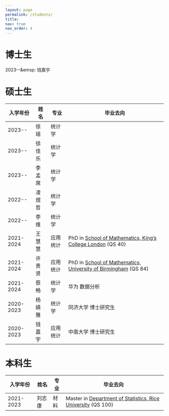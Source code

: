 ```yaml
---
layout: page
permalink: /students/
title: 
nav: true
nav_order: 4
---
```


# 博士生
2023--&emsp: 钱嘉宇

# 硕士生
| 入学年份  | 姓名  | 专业     | 毕业去向 |
|---------|-----|--------|-------------------------------------------------|
| 2023--  | 徐  瑶 | 统计学   |  |
| 2023--  | 徐佳乐 | 统计学   |  |
| 2023--  | 李孟席 | 统计学   |  |
| 2022--  | 凌煜哲 | 统计学   |  |
| 2022--  | 李  维 | 统计学   |  |
| 2021-2024 | 王慧慧 | 应用统计 | PhD in [School of Mathematics, King’s College London](https://www.kcl.ac.uk/mathematics) (QS 40) |
| 2021-2024 | 许贵贤 | 应用统计 | PhD in [School of Mathematics, University of Birmingham](https://www.birmingham.ac.uk/schools/mathematics) (QS 84) |
| 2021-2024 | 蔡  畅 | 统计学   | 华为 数据分析 |
| 2020-2023 | 杨婧雅 | 统计学   | 同济大学 博士研究生 |
| 2020-2023 | 钱嘉宇 | 应用统计 | 中南大学 博士研究生 |


# 本科生
| 入学年份  | 姓名  | 专业 | 毕业去向 |
|---------|-----|----|--------------------------------------------------------------|
| 2021-2023 | 刘志康 | 材料 |Master in [Department of Statistics, Rice University](https://statistics.rice.edu/) (QS 100) |

